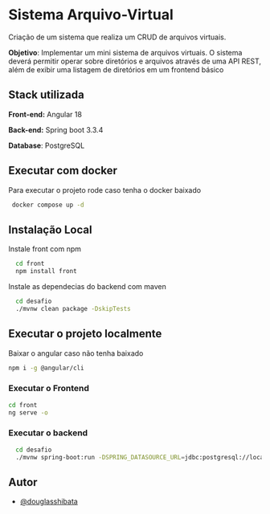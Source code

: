 
# Sistema Arquivo-Virtual

Criação de um sistema que realiza um CRUD de arquivos virtuais.

**Objetivo**: Implementar um mini sistema de arquivos virtuais.
O sistema deverá permitir operar sobre diretórios e arquivos através de uma API REST, além de 
exibir uma listagem de diretórios em um frontend básico

## Stack utilizada

**Front-end:** Angular 18

**Back-end:** Spring boot 3.3.4

**Database**: PostgreSQL

## Executar com docker

Para executar o projeto rode caso tenha o docker baixado

```bash
 docker compose up -d
```




## Instalação Local

Instale front com npm

```bash  
  cd front
  npm install front
```
Instale as dependecias do backend com maven

```bash  
  cd desafio
  ./mvnw clean package -DskipTests
```

## Executar o projeto localmente

Baixar o angular caso não tenha baixado
```bash
npm i -g @angular/cli
```

### Executar o Frontend
```bash
cd front
ng serve -o
```

### Executar o backend
```bash
  cd desafio
  ./mvnw spring-boot:run -DSPRING_DATASOURCE_URL=jdbc:postgresql://localhost:5432/db_arquivos_virtuais
  ```


## Autor

- [@douglasshibata](https://www.github.com/douglasshibata)



